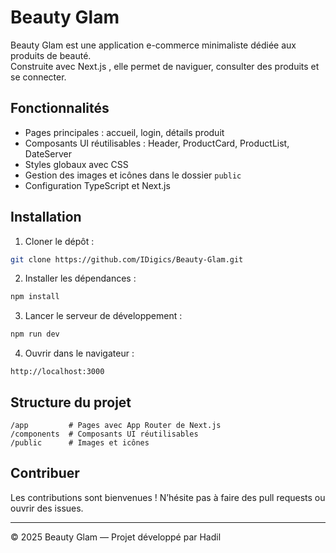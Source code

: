 # Beauty Glam

Beauty Glam est une application e-commerce minimaliste dédiée aux produits de beauté.  
Construite avec Next.js , elle permet de naviguer, consulter des produits et se connecter.

## Fonctionnalités

- Pages principales : accueil, login, détails produit  
- Composants UI réutilisables : Header, ProductCard, ProductList, DateServer  
- Styles globaux avec CSS  
- Gestion des images et icônes dans le dossier `public`  
- Configuration TypeScript et Next.js  

## Installation

1. Cloner le dépôt :  
```bash
git clone https://github.com/IDigics/Beauty-Glam.git
```

2. Installer les dépendances :  
```bash
npm install
```

3. Lancer le serveur de développement :  
```bash
npm run dev
```

4. Ouvrir dans le navigateur :  
```
http://localhost:3000
```

## Structure du projet

```
/app         # Pages avec App Router de Next.js  
/components  # Composants UI réutilisables  
/public      # Images et icônes  
```

## Contribuer

Les contributions sont bienvenues ! N’hésite pas à faire des pull requests ou ouvrir des issues.

---

© 2025 Beauty Glam — Projet développé par Hadil 
